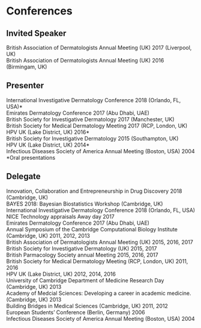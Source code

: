 # Conferences

## Invited Speaker

British Association of Dermatologists Annual Meeting (UK) 2017 (Liverpool, UK) <br>
British Association of Dermatologists Annual Meeting (UK) 2016 (Birmingam, UK) <br>

## Presenter

International Investigative Dermatology Conference 2018 (Orlando, FL, USA)* <br>
Emirates Dermatology Conference 2017 (Abu Dhabi, UAE) <br>
British Society for Investigative Dermatology 2017 (Manchester, UK) <br>
British Society for Medical Dermatology Meeting 2017 (RCP, London, UK) <br>
HPV UK (Lake District, UK) 2016*  <br>
British Society for Investigative Dermatology 2015 (Southampton, UK) <br>
HPV UK (Lake District, UK) 2014*  <br>
Infectious Diseases Society of America Annual Meeting (Boston, USA) 2004 <br>
*Oral presentations

## Delegate

Innovation, Collaboration and Entrepreneurship in Drug Discovery 2018 (Cambridge, UK)<br>
BAYES 2018: Bayesian Biostatistics Workshop (Cambridge, UK)<br>
International Investigative Dermatology Conference 2018 (Orlando, FL, USA)<br>
NICE Technology appraisals Away day 2017 <br>
Emirates Dermatology Conference 2017 (Abu Dhabi, UAE) <br>
Annual Symposium of the Cambridge Computational Biology Institute (Cambridge, UK) 2011, 2012, 2013 <br>
British Association of Dermatologists Annual Meeting (UK) 2015, 2016, 2017 <br> 
British Society for Investigative Dermatology (UK) 2015, 2017  <br>
British Parmacology Society annual Meeting 2015, 2016, 2017 <br>
British Society for Medical Dermatology Meeting (RCP, London, UK) 2011, 2016  <br>
HPV UK (Lake District, UK) 2012, 2014, 2016  <br>
University of Cambridge Department of Medicine Research Day (Cambridge, UK) 2013  <br>
Academy of Medcial Sciences: Developing a career in academic medicine. (Cambridge, UK) 2013  <br>
Building Bridges in Medical Sciences (Cambridge, UK) 2011, 2012  <br>
European Students’ Conference (Berlin, Germany) 2006  <br>
Infectious Diseases Society of America Annual Meeting (Boston, USA) 2004
